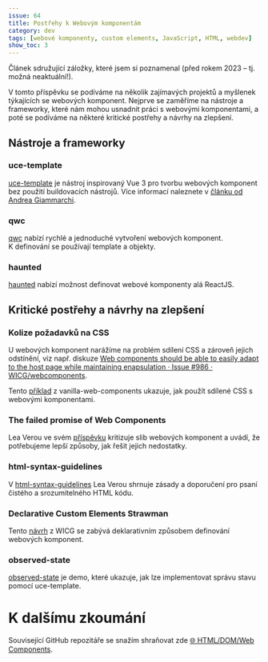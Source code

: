 ```yaml
---
issue: 64
title: Postřehy k Webovým komponentám
category: dev
tags: [webové komponenty, custom elements, JavaScript, HTML, webdev]
show_toc: 3
---
```


Článek sdružující záložky, které jsem si poznamenal (před rokem 2023 – tj. možná neaktuální!).

<!--more-->

V tomto příspěvku se podíváme na několik zajímavých projektů a myšlenek týkajících
se webových komponent. Nejprve se zaměříme na nástroje a frameworky, které
nám mohou usnadnit práci s webovými komponentami, a poté se podíváme na některé
kritické postřehy a návrhy na zlepšení.

## Nástroje a frameworky

### uce-template

[uce-template](https://github.com/WebReflection/uce-template#readme) je nástroj
inspirovaný Vue 3 pro tvorbu webových komponent bez použití buildovacích
nástrojů. Více informací naleznete v [článku od Andrea Giammarchi](https://webreflection.medium.com/a-new-web-components-wonder-f9e042785a91).

### qwc

[qwc](https://github.com/Hydrophobefireman/qwc) nabízí rychlé a jednoduché
vytvoření webových komponent. K definování se používají template a objekty.

### haunted
[haunted](https://github.com/matthewp/haunted) nabízí možnost definovat
webové komponenty alá ReactJS.

## Kritické postřehy a návrhy na zlepšení

### Kolize požadavků na CSS

U webových komponent narážíme na problém sdílení CSS a zároveň
jejich odstínění, viz např. diskuze [Web components should be able to easily adapt to the host page while maintaining enapsulation · Issue #986 · WICG/webcomponents](https://github.com/WICG/webcomponents/issues/986).

Tento [příklad](https://gitlab.com/lit-element-softly/vanilla-web-components/-/blob/master/step-08-css-framework/index.html)
z vanilla-web-components ukazuje, jak použít sdílené CSS s webovými
komponentami.

### The failed promise of Web Components

Lea Verou ve svém [příspěvku](https://twitter.com/LeaVerou/status/1309168178761805825)
kritizuje slib webových komponent a uvádí, že potřebujeme lepší způsoby, jak
řešit jejich nedostatky.

### html-syntax-guidelines

V [html-syntax-guidelines](https://github.com/LeaVerou/html-syntax-guidelines)
Lea Verou shrnuje zásady a doporučení pro psaní čistého a srozumitelného HTML
kódu.

### Declarative Custom Elements Strawman

Tento [návrh](https://github.com/WICG/webcomponents/blob/gh-pages/proposals/Declarative-Custom-Elements-Strawman.md)
z WICG se zabývá deklarativním způsobem definování webových komponent.

### observed-state

[observed-state](https://github.com/ankar71/observed-state) je demo, které
ukazuje, jak lze implementovat správu stavu pomocí uce-template.

# K dalšímu zkoumání
Související GitHub repozitáře se snažím shraňovat zde [🌐 HTML/DOM/Web Components](https://github.com/stars/jaandrle/lists/html-dom-web-components).
